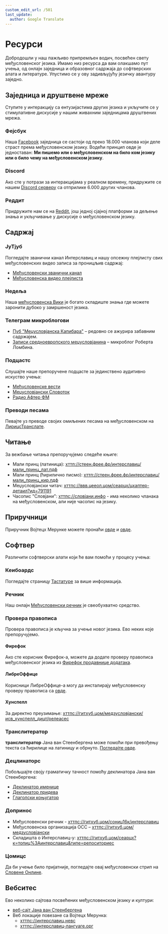 ```yaml
---
custom_edit_url: /501
last_update:
  author: Google Translate
---
```


# Ресурси

Добродошли у наш пажљиво припремљен водич, посвећен свету међусловенског језика. Имамо низ ресурса да вам олакшамо пут учења, од онлајн заједница и образовног садржаја до софтверских алата и литературе. Упустимо се у ову задивљујућу језичку авантуру заједно.

## Заједница и друштвене мреже

Ступите у интеракцију са ентузијастима других језика и укључите се у стимулативне дискусије у нашим живахним заједницама друштвених мрежа.

### Фејсбук

Наша [Facebook][1] заједница се састоји од преко 18.000 чланова који деле страст према међусловенском језику. Водећи принцип овде је једноставан: **Ми пишемо или о међусловенском на било ком језику или о било чему на међусловенском језику**.

### Discord

Ако сте у потрази за интеракцијама у реалном времену, придружите се нашем [Discord серверу][2] са отприлике 6.000 других чланова.

### Реддит

Придружите нам се на [Reddit][3], још једној сјајној платформи за дељење знања и укључивање у дискусије о међусловенском језику.

## Садржај

### ЈуТјуб

Погледајте званични канал Интерславиц и нашу опсежну плејлисту свих међусловенских видео записа за проницљив садржај:

- [Међусловенски званични канал][4]
- [Међусловенска видео плејлиста][5]

### Недеља

Наша [међусловенска Вики][6] је богато складиште знања где можете заронити дубоко у замршеност језика.

### Телеграм микроблогови

- [Пуб "Меџусловјанска Капибара"][7] – редовно се ажурира забавним садржајем.
- [Записи средноевропского меџусловјанина][8] – микроблог Роберта Ломбина.

### Подцастс

Слушајте наше препоручене подцасте за јединствено аудитивно искуство учења:

- [Међусловенске вести][9]
- [Меџусловјански Словоток][10]
- [Радио Афтер ФМ][11]

### Преводи песама

Певајте уз преводе својих омиљених песама на међусловенском на [ЛирицсТранслате][12].

## Читање

За вежбање читања препоручујемо следеће књиге:

- Мали принц (латиница): [хттп://стеен.фрее.фр/интерславиц/мали\_принц\_лат.пдф][13]
- Мали принц (ћирилично писмо): [хттп://стеен.фрее.фр/интерславиц/мали\_принц\_кир.пдф][14]
- Меџусловјански читач: [хттпс://ввв.цееол.цом/сеарцх/цхаптер-детаил?ид=791191][15]
- Часопис "Словјани": [хттпс://словјани.инфо][16] - има неколико чланака на међусловенском, али није часопис на језику.

## Приручници

Приручник Војтецх Мерунке можете пронаћи [овде][17] и [овде][15].

## Софтвер

Различити софтверски алати који ће вам помоћи у процесу учења:

### Кеибоардс

Погледајте страницу [Тастатуре][18] за више информација.

### Речник

Наш онлајн [Међусловенски речник][19] је свеобухватно средство.

### Провера правописа

Провера правописа је кључна за учење новог језика. Ево неких које препоручујемо.

#### Фирефок

Ако сте корисник Фирефок-а, можете да додате проверу правописа међусловенског језика из [Фирефок продавнице додатака][20].

#### ЛибреОффице

Корисници ЛибреОффице-а могу да инсталирају међусловенску проверу правописа са [овде][21].

#### Хунспелл

За директно преузимање: [хттпс://гитхуб.цом/медзусловјански/исв\_хунспелл\_дицт/релеасес][22]

### Транслитератор

**транслитератор** Јана ван Стеенбергена може помоћи при превођењу текста са ћирилице на латиницу и обрнуто. [Погледајте овде][23].

### Децлинаторс

Побољшајте своју граматичку тачност помоћу деклинатора Јана ван Стеенбергена:

- [Деклинатор именице][24]
- [Деклинатор придева][25]
- [Глаголски коњугатор][26]

### Допринос

- Међусловенски речник - [хттпс://гитхуб.цом/сониц16к/интерславиц][27]
- Међусловенска организација ОСС – [хттпс://гитхуб.цом/медзусловјански][28]
- Складишта о Интерславиц-у: [хттпс://гитхуб.цом/сеарцх?к=топиц%3Аинтерславиц\&типе=репоситориес][29]

### Цомицс

Да би учење било пријатније, погледајте овај међусловенски стрип на [Словене Онлине][30].

## Вебситес

Ево неколико сајтова посвећених међусловенском језику и култури:

- [веб-сајт Јана ван Стеенбергена][31]
- Веб локације повезане са Војтецх Мерунка:
  - [хттпс://интерславиц.невс][32]
  - [хттпс://интерславиц-лангуаге.орг][33]

[1]: https://www.facebook.com/groups/interslavic

[2]: https://discord.com/invite/n3saqm27QW

[3]: https://www.reddit.com/r/interslavic/

[4]: https://www.youtube.com/channel/UCShYXuD2TyJlYd9UWUUiYiA

[5]: https://www.youtube.com/playlist?list=PLT_X5HnKrXoiL3a5oK9Tv977JI8ijvFNM

[6]: https://isv.miraheze.org/

[7]: https://t.me/interslavicthings

[8]: https://t.me/zapiskysm

[9]: https://interslavic.news/podkast

[10]: https://linktr.ee/medzuslovjansky.slovotok

[11]: https://tyflonet.com/siciliano/arhiv/

[12]: https://lyricstranslate.com/language/interslavic

[13]: http://steen.free.fr/interslavic/maly_princ_lat.pdf

[14]: http://steen.free.fr/interslavic/maly_princ_kir.pdf

[15]: https://www.ceeol.com/search/chapter-detail?id=791191

[16]: https://slovjani.info

[17]: https://www.patro.cz/interslavic-zonal-constructed-language/

[18]: ./keyboards.md

[19]: https://interslavic-dictionary.com/

[20]: https://addons.mozilla.org/en-US/firefox/addon/interslavic-spellcheck/

[21]: https://extensions.libreoffice.org/en/extensions/show/15995

[22]: https://github.com/medzuslovjansky/isv_hunspell_dict/releases

[23]: http://steen.free.fr/interslavic/transliterator.html

[24]: http://steen.free.fr/interslavic/declinator.html

[25]: http://steen.free.fr/interslavic/adjectivator.html

[26]: http://steen.free.fr/interslavic/conjugator.html

[27]: https://github.com/sonic16x/interslavic

[28]: https://github.com/medzuslovjansky

[29]: https://github.com/search?q=topic%3Ainterslavic&type=repositories

[30]: https://slovene.online/animation/1.0/msl/index.html

[31]: http://steen.free.fr/interslavic

[32]: https://interslavic.news

[33]: https://interslavic-language.org

